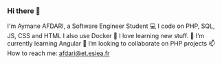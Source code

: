 ### Hi there 👋

I'm Aymane AFDARI, a Software Engineer Student
:computer: I code on PHP, SQL, JS, CSS and HTML
I also use Docker 
🔭 I love learning new stuff.
🌱 I’m currently learning Angular
👯 I’m looking to collaborate on PHP projects 
📫 How to reach me: afdari@et.esiea.fr

<!--
**aymane28/aymane28** is a ✨ _special_ ✨ repository because its `README.md` (this file) appears on your GitHub profile.

Here are some ideas to get you started:

- 🔭 I love coding & learning new stuff.
- 🌱 I’m currently learning ...
- 👯 I’m looking to collaborate on PHP projects 
- 🤔 I’m looking for help with ...
- 💬 Ask me about ...
- 📫 How to reach me: afdari@et.esiea.fr
- 😄 Pronouns: ...
- ⚡ Fun fact: ...
-->
